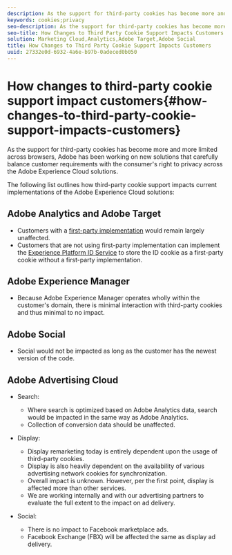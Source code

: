 ```yaml
---
description: As the support for third-party cookies has become more and more limited across browsers, Adobe has been working on new solutions that carefully balance customer requirements with the consumer's right to privacy across the Adobe Experience Cloud solutions.
keywords: cookies;privacy
seo-description: As the support for third-party cookies has become more and more limited across browsers, Adobe has been working on new solutions that carefully balance customer requirements with the consumer's right to privacy across the Adobe Experience Cloud solutions.
seo-title: How Changes to Third Party Cookie Support Impacts Customers
solution: Marketing Cloud,Analytics,Adobe Target,Adobe Social
title: How Changes to Third Party Cookie Support Impacts Customers
uuid: 27332e0d-6932-4a6e-b97b-0adeced0b050
---
```


# How changes to third-party cookie support impact customers{#how-changes-to-third-party-cookie-support-impacts-customers}

As the support for third-party cookies has become more and more limited across browsers, Adobe has been working on new solutions that carefully balance customer requirements with the consumer's right to privacy across the Adobe Experience Cloud solutions.

The following list outlines how third-party cookie support impacts current implementations of the Adobe Experience Cloud solutions:

## Adobe Analytics and Adobe Target

* Customers with a [first-party implementation](/help/interface/cookies/cookies-first-party.md) would remain largely unaffected. 
* Customers that are not using first-party implementation can implement the [Experience Platform ID Service](https://docs.adobe.com/content/help/en/id-service/using/implementation/implementation-guides.html) to store the ID cookie as a first-party cookie without a first-party implementation.

## Adobe Experience Manager

* Because Adobe Experience Manager operates wholly within the customer's domain, there is minimal interaction with third-party cookies and thus minimal to no impact.

## Adobe Social

* Social would not be impacted as long as the customer has the newest ver­sion of the code.

## Adobe Advertising Cloud

* Search:

  * Where search is optimized based on Adobe Analytics data, search would be impacted in the same way as Adobe Analytics.
  * Collection of conversion data should be unaffected.

* Display:

  * Display remarketing today is entirely dependent upon the usage of third-party cookies.
  * Display is also heavily dependent on the availability of various advertising network cookies for synchronization.
  * Overall impact is unknown. However, per the first point, display is affected more than other services.
  * We are working internally and with our advertising partners to evaluate the full extent to the impact on ad delivery.

* Social:

  * There is no impact to Facebook market­place ads.
  * Facebook Exchange (FBX) will be affected the same as display ad delivery.
